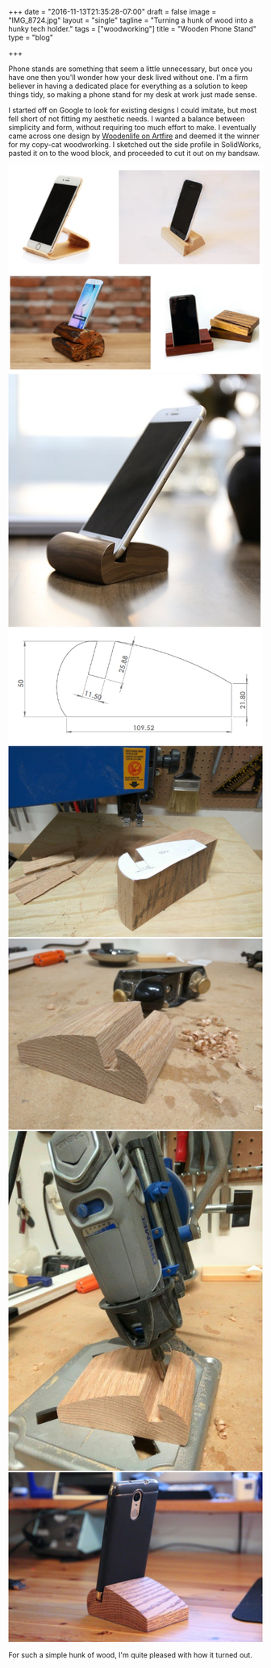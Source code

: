 +++
date = "2016-11-13T21:35:28-07:00"
draft = false
image = "IMG_8724.jpg"
layout = "single"
tagline = "Turning a hunk of wood into a hunky tech holder."
tags = ["woodworking"]
title = "Wooden Phone Stand"
type = "blog"

+++

Phone stands are something that seem a little unnecessary, but once you have one then you'll wonder how your desk lived without one. I'm a firm believer in having a dedicated place for everything as a solution to keep things tidy, so making a phone stand for my desk at work just made sense.

I started off on Google to look for existing designs I could imitate, but most fell short of not fitting my aesthetic needs. I wanted a balance between simplicity and form, without requiring too much effort to make. I eventually came across one design by [Woodenlife on Artfire](https://www.artfire.com/ext/shop/product_view/woodenlife/12640827/creative_wood_phone_stand_handmade/handmade/woodworking/other) and deemed it the winner for my copy-cat woodworking. I sketched out the side profile in SolidWorks, pasted it on to the wood block, and proceeded to cut it out on my bandsaw.

![Searching Google images for inspiration.](designs.PNG)
![Design from Woodenlife on Artfire.](IMG_41757cd0_365258.jpg)
![Cutting template created in SolidWorks.](solidworks.PNG)
![Template pasted on to the wood stock.](IMG_20161113_153119.jpg)
![Smoothing the curves with a mini plane.](IMG_20161113_155138.jpg)
![Cleaning the cutout with a Dremel router attachment.](IMG_20161113_155954.jpg)
![Stained, finished, and ready for display.](IMG_8735.jpg)

For such a simple hunk of wood, I'm quite pleased with how it turned out.
